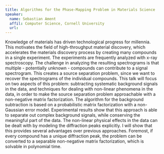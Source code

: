 ```yaml
---
title: Algorithms for the Phase-Mapping Problem in Materials Science
speaker:
  name: Sebastian Ament
  affil: Computer Science, Cornell University
  url: 
---
```


Knowledge of materials has driven technological progress for millennia. This motivates the field of high-throughput material discovery, which accelerates the materials discovery process by creating many compounds in a single experiment. The experiments are frequently analyzed with x-ray spectroscopy. The challenge in analyzing the resulting spectrograms is that multiple - potentially unknown - compounds can contribute to a signal spectrogram. This creates a source separation problem, since we want to recover the spectrograms of the individual compounds. This talk will focus on two aspects of this problem: subtracting systematic background signals in the data, and techniques for dealing with non-linear phenomena in the data, in order to make the source separation problem approachable with a non-negative matrix factorization. The algorithm for the background subtraction is based on a probabilistic matrix factorization with a non-Gaussian error model. Experimental results show that this approach is able to separate out complex background signals, while conserving the meaningful part of the data. The non-linear physical effects in the data can be dealt with by modeling the diffraction peaks explicitly. I will show that this provides several advantages over previous approaches. Foremost, if every compound has a unique diffraction peak, the problem can be converted to a separable non-negative matrix factorization, which is solvable in polynomial time. 